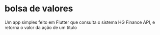 # bolsa de valores
 Um app simples feito em Flutter que consulta o sistema HG Finance API, e retorna o valor da ação de um título
